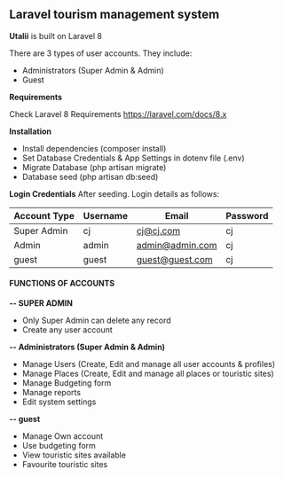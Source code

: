 ## **Laravel tourism management system** 

**Utalii** is built on Laravel 8

There are 3 types of user accounts. They include:
 
- Administrators (Super Admin & Admin)
- Guest

**Requirements** 

Check Laravel 8 Requirements https://laravel.com/docs/8.x

**Installation**
- Install dependencies (composer install)
- Set Database Credentials & App Settings in dotenv file (.env)
- Migrate Database (php artisan migrate)
- Database seed (php artisan db:seed)

**Login Credentials**
After seeding. Login details as follows:

| Account Type  | Username | Email | Password |
| ------------- | -------- | ----- | -------- |
| Super Admin | cj | cj@cj.com | cj |
|  Admin | admin | admin@admin.com | cj |
|  guest | guest | guest@guest.com | cj |

#### **FUNCTIONS OF ACCOUNTS** 

**-- SUPER ADMIN**
- Only Super Admin can delete any record
- Create any user account
 
**-- Administrators (Super Admin & Admin)**

- Manage Users (Create, Edit and manage all user accounts & profiles)
- Manage Places (Create, Edit and manage all places or touristic sites)
- Manage Budgeting form
- Manage reports
- Edit system settings


**-- guest**
- Manage Own account
- Use budgeting form
- View touristic sites available
- Favourite touristic sites



